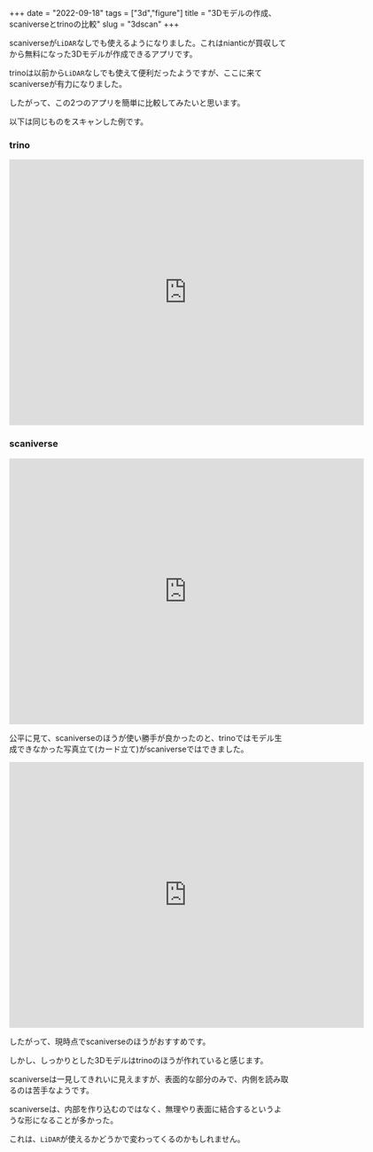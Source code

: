 +++
date = "2022-09-18"
tags = ["3d","figure"]
title = "3Dモデルの作成、scaniverseとtrinoの比較"
slug = "3dscan"
+++

scaniverseが`LiDAR`なしでも使えるようになりました。これはnianticが買収してから無料になった3Dモデルが作成できるアプリです。

trinoは以前から`LiDAR`なしでも使えて便利だったようですが、ここに来てscaniverseが有力になりました。

したがって、この2つのアプリを簡単に比較してみたいと思います。

以下は同じものをスキャンした例です。

### trino

<div class="sketchfab-embed-wrapper"> <iframe title="figure" frameborder="0" allowfullscreen mozallowfullscreen="true" webkitallowfullscreen="true" allow="autoplay; fullscreen; xr-spatial-tracking" xr-spatial-tracking execution-while-out-of-viewport execution-while-not-rendered web-share src="https://sketchfab.com/models/3dff1270f7bd4782a43818d49f47caf9/embed?autostart=1&camera=0" width="640" height="480"> </iframe> </div>

### scaniverse

<div class="sketchfab-embed-wrapper"> <iframe title="figure" frameborder="0" allowfullscreen mozallowfullscreen="true" webkitallowfullscreen="true" allow="autoplay; fullscreen; xr-spatial-tracking" xr-spatial-tracking execution-while-out-of-viewport execution-while-not-rendered web-share src="https://sketchfab.com/models/9e65c253cacd42c2b5d579a8e5523b72/embed?autostart=1&camera=0" width="640" height="480"> </iframe> </div>

公平に見て、scaniverseのほうが使い勝手が良かったのと、trinoではモデル生成できなかった写真立て(カード立て)がscaniverseではできました。

<div class="sketchfab-embed-wrapper"> <iframe title="card" frameborder="0" allowfullscreen mozallowfullscreen="true" webkitallowfullscreen="true" allow="autoplay; fullscreen; xr-spatial-tracking" xr-spatial-tracking execution-while-out-of-viewport execution-while-not-rendered web-share width="640" height="480" src="https://sketchfab.com/models/9783fe92cd5948079409f0b3110a1565/embed?autostart=1&camera=0"> </iframe> </div>

したがって、現時点でscaniverseのほうがおすすめです。

しかし、しっかりとした3Dモデルはtrinoのほうが作れていると感じます。

scaniverseは一見してきれいに見えますが、表面的な部分のみで、内側を読み取るのは苦手なようです。

scaniverseは、内部を作り込むのではなく、無理やり表面に結合するというような形になることが多かった。

これは、`LiDAR`が使えるかどうかで変わってくるのかもしれません。
